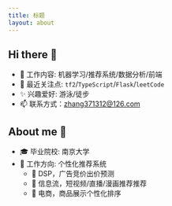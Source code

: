 ```yaml
---
title: 标题
layout: about
---
```


## Hi there 👋

* 🔭 工作内容: 机器学习/推荐系统/数据分析/前端
* 👀 最近关注点: `tf2`/`TypeScript`/`Flask`/`leetCode`
* ✨ 兴趣爱好: 游泳/徒步
* 📫 联系方式：zhang371312@126.com

## About me 💬
* :mortar_board: 毕业院校: 南京大学
* :email: 工作方向: 个性化推荐系统
    * :newspaper: DSP，广告竞价出价预测 
    * :movie_camera: 信息流，短视频/直播/漫画推荐推荐
    * :shirt: 电商，商品展示个性化排序